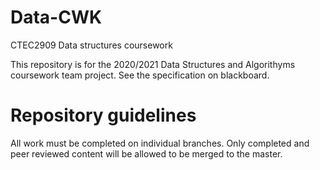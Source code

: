 # Data-CWK
CTEC2909 Data structures coursework

This repository is for the 2020/2021 Data Structures and Algorithyms coursework team project.
See the specification on blackboard.

# Repository guidelines
All work must be completed on individual branches.
Only completed and peer reviewed content will be allowed to be merged to the master.

